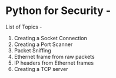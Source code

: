 # Python for Security  -

List of Topics - 

1. Creating a Socket Connection 
2. Creating a Port Scanner
3. Packet Sniffing
4. Ethernet frame from raw packets
5. IP headers from Ethernet frames
6. Creating a TCP server
